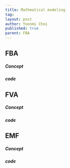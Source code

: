 ```yaml
---
title: Mathmatical modeling
tag: 
layout: post
author: Yoonmi Choi
published: true
parent: FBA
---
```



FBA
-----------------------
##### Concept


##### code



FVA
-----------------------
##### Concept


##### code




EMF
-----------------------
##### Concept


##### code
